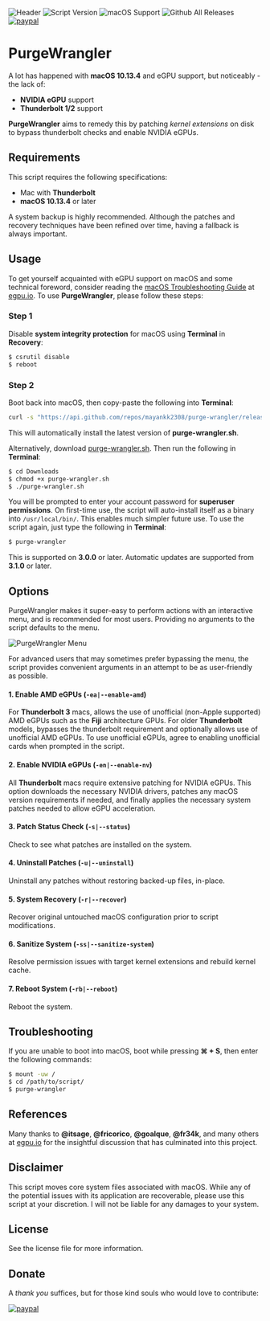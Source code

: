 ![Header](https://raw.githubusercontent.com/mayankk2308/purge-wrangler/master/resources/header.png)
![Script Version](https://img.shields.io/github/release/mayankk2308/purge-wrangler.svg?style=for-the-badge)
![macOS Support](https://img.shields.io/badge/macOS-10.13.4+-orange.svg?style=for-the-badge) ![Github All Releases](https://img.shields.io/github/downloads/mayankk2308/purge-wrangler/total.svg?style=for-the-badge) [![paypal][image-1]][1]
# PurgeWrangler
A lot has happened with **macOS 10.13.4** and eGPU support, but noticeably - the lack of:
* **NVIDIA eGPU** support
* **Thunderbolt 1/2** support

**PurgeWrangler** aims to remedy this by patching *kernel extensions* on disk to bypass thunderbolt checks and enable NVIDIA eGPUs.


## Requirements
This script requires the following specifications:
* Mac with **Thunderbolt**
* **macOS 10.13.4** or later

A system backup is highly recommended. Although the patches and recovery techniques have been refined over time, having a fallback is always important.

## Usage
To get yourself acquainted with eGPU support on macOS and some technical foreword, consider reading the [macOS Troubleshooting Guide](https://egpu.io/forums/mac-setup/guide-troubleshooting-egpus-on-macos/) at [egpu.io](https://egpu.io). To use **PurgeWrangler**, please follow these steps:

### Step 1
Disable **system integrity protection** for macOS using **Terminal** in **Recovery**:
```bash
$ csrutil disable
$ reboot
```

### Step 2
Boot back into macOS, then copy-paste the following into **Terminal**:
```bash
curl -s "https://api.github.com/repos/mayankk2308/purge-wrangler/releases/latest" | grep '"browser_download_url":' | sed -E 's/.*"([^"]+)".*/\1/' | xargs curl -L -s -0 > purge-wrangler.sh && chmod +x purge-wrangler.sh && ./purge-wrangler.sh && rm purge-wrangler.sh
```

This will automatically install the latest version of **purge-wrangler.sh**.

Alternatively, download [purge-wrangler.sh](https://github.com/mayankk2308/purge-wrangler/releases). Then run the following in **Terminal**:
```bash
$ cd Downloads
$ chmod +x purge-wrangler.sh
$ ./purge-wrangler.sh
```

You will be prompted to enter your account password for **superuser permissions**. On first-time use, the script will auto-install itself as a binary into `/usr/local/bin/`. This enables much simpler future use. To use the script again, just type the following in **Terminal**:
```bash
$ purge-wrangler
```

This is supported on **3.0.0** or later. Automatic updates are supported from **3.1.0** or later.

## Options
PurgeWrangler makes it super-easy to perform actions with an interactive menu, and is recommended for most users. Providing no arguments to the script defaults to the menu.

![PurgeWrangler Menu](https://raw.githubusercontent.com/mayankk2308/purge-wrangler/master/resources/purge-wrangler-menu.png)

For advanced users that may sometimes prefer bypassing the menu, the script provides convenient arguments in an attempt to be as user-friendly as possible.

#### 1. Enable AMD eGPUs (`-ea|--enable-amd`)
For **Thunderbolt 3** macs, allows the use of unofficial (non-Apple supported) AMD eGPUs such as the **Fiji** architecture GPUs. For older **Thunderbolt** models, bypasses the thunderbolt requirement and optionally allows use of unofficial AMD eGPUs. To use unofficial eGPUs, agree to enabling unofficial cards when prompted in the script.

#### 2. Enable NVIDIA eGPUs (`-en|--enable-nv`)
All **Thunderbolt** macs require extensive patching for NVIDIA eGPUs. This option downloads the necessary NVIDIA drivers, patches any macOS version requirements if needed, and finally applies the necessary system patches needed to allow eGPU acceleration.

#### 3. Patch Status Check (`-s|--status`)
Check to see what patches are installed on the system.

#### 4. Uninstall Patches (`-u|--uninstall`)
Uninstall any patches without restoring backed-up files, in-place.

#### 5. System Recovery (`-r|--recover`)
Recover original untouched macOS configuration prior to script modifications.

#### 6. Sanitize System (`-ss|--sanitize-system`)
Resolve permission issues with target kernel extensions and rebuild kernel cache.

#### 7. Reboot System (`-rb|--reboot`)
Reboot the system.

## Troubleshooting
If you are unable to boot into macOS, boot while pressing **⌘ + S**, then enter the following commands:
```bash
$ mount -uw /
$ cd /path/to/script/
$ purge-wrangler
```

## References
Many thanks to **@itsage**, **@fricorico**, **@goalque**, **@fr34k**, and many others at [egpu.io](https://egpu.io) for the insightful discussion that has culminated into this project.

## Disclaimer
This script moves core system files associated with macOS. While any of the potential issues with its application are recoverable, please use this script at your discretion. I will not be liable for any damages to your system.

## License
See the license file for more information.

## Donate
A *thank you* suffices, but for those kind souls who would love to contribute:

[![paypal][image-1]][1]

[image-1]:	https://www.paypalobjects.com/en_US/i/btn/btn_donate_SM.gif
[1]:	https://www.paypal.com/cgi-bin/webscr?cmd=_donations&business=mayankk2308@gmail.com&lc=US&item_name=mac_editor&no_note=0&currency_code=USD&bn=PP-DonationsBF:btn_donate_SM.gif:NonHostedGuest
